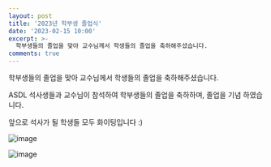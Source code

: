 ```yaml
---
layout: post
title: '2023년 학부생 졸업식'
date: '2023-02-15 10:00'
excerpt: >-
  학부생들의 졸업을 맞아 교수님께서 학생들의 졸업을 축하해주셨습니다.
comments: true
---
```

학부생들의 졸업을 맞아 교수님께서 학생들의 졸업을 축하해주셨습니다.

ASDL 석사생들과 교수님이 참석하여 학부생들의 졸업을 축하하며, 졸업을 기념 하였습니다.

앞으로 석사가 될 학생들 모두 화이팅입니다 :)

![image](https://user-images.githubusercontent.com/80964488/219525364-fe4d7765-ab45-4d60-9bf1-2861fe0c5abf.png)


![image](https://user-images.githubusercontent.com/80964488/219525306-ecbc5bd6-5162-4f03-b836-449d2149274e.png)

